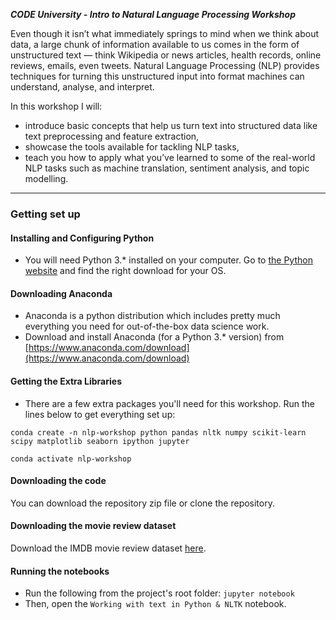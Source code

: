 ***CODE University - Intro to Natural Language Processing Workshop***

Even though it isn’t what immediately springs to mind when we think about data, a large chunk of information available to us comes in the form of unstructured text — think Wikipedia or news articles, health records, online reviews, emails, even tweets. Natural Language Processing (NLP) provides techniques for turning this unstructured input into format machines can understand, analyse, and interpret.

In this workshop I will:
* introduce basic concepts that help us turn text into structured data like text preprocessing and feature extraction, 
* showcase the tools available for tackling NLP tasks, 
* teach you how to apply what you’ve learned to some of the real-world NLP tasks such as machine translation, sentiment analysis, and topic modelling. 

---

### Getting set up

#### Installing and Configuring Python
* You will need Python 3.* installed on your computer. Go to [the Python website](https://www.python.org/downloads) and find the right download for your OS.

#### Downloading Anaconda
* Anaconda is a python distribution which includes pretty much everything you need for out-of-the-box data science work.
* Download and install Anaconda (for a Python 3.* version) from [https://www.anaconda.com/download](https://www.anaconda.com/download)

#### Getting the Extra Libraries
* There are a few extra packages you'll need for this workshop. Run the lines below to get everything set up:

```
conda create -n nlp-workshop python pandas nltk numpy scikit-learn scipy matplotlib seaborn ipython jupyter

conda activate nlp-workshop
```

#### Downloading the code
You can download the repository zip file or clone the repository.

#### Downloading the movie review dataset
Download the IMDB movie review dataset [here](http://ai.stanford.edu/~amaas/data/sentiment/).

#### Running the notebooks
* Run the following from the project's root folder:
`jupyter notebook`
* Then, open the `Working with text in Python & NLTK` notebook.
